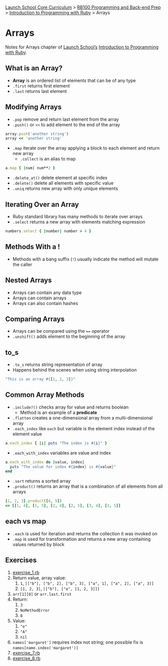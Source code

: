 [Launch School Core Curriculum][readme] >
[RB100 Programming and Back-end Prep][rb100-notes] >
[Introduction to Programming with Ruby][ruby-intro-notes] >
Arrays

# Arrays

Notes for Arrays chapter of [Launch School’s][launch-school] [Introduction to Programming with Ruby][ruby-intro-book].

## What is an Array?

- **Array** is an ordered list of elements that can be of any type
- `.first` returns first element
- `.last` returns last element

## Modifying Arrays

- `.pop` remove and return last element from the array
- `.push()` or `<<` to add element to the end of the array

```ruby
array.push('another string')
array << 'another string'
```

- `.map` iterate over the array applying a block to each element and return new array
  - `.collect` is an alias to map

```ruby
a.map { |num| num**2 }
```

- `.delete_at()` delete element at specific index
- `.delete()` delete all elements with specific value
- `.uniq` returns new array with only unique elements

## Iterating Over an Array

- Ruby standard library has many methods to iterate over arrays
- `.select` returns a new array with elements matching expression

```ruby
numbers.select { |number| number > 4 }
```

## Methods With a !

- Methods with a bang suffix (`!`) usually indicate the method will mutate the caller

## Nested Arrays

- Arrays can contain any data type
- Arrays can contain arrays
- Arrays can also contain hashes

## Comparing Arrays

- Arrays can be compared using the `==` operator
- `.unshift()` adds element to the beginning of the array

## to_s

- `.to_s` returns string representation of array
- Happens behind the scenes when using string interpolation

```ruby
"This is an array #{[1, 2, 3]}"
```

## Common Array Methods

- `.include?()` checks array for value and returns boolean
  - Method is an example of a **predicate**
- `.flatten` creates a one-dimensional array from a multi-dimensional array
- `.each_index` like `each` but variable is the element index instead of the element value

```ruby
a.each_index { |i| puts "The index is #{i}" }
```

- `.each_with_index` variables are value and index

```ruby
a.each_with_index do |value, index|
  puts "The value for index #{index} is #{value}"
end
```

- `.sort` returns a sorted array
- `.product()` returns an array that is a combination of all elements from all arrays

```ruby
[1, 2, 3].product([4, 5])
=> [[1, 4], [1, 5], [2, 4], [2, 5], [3, 4], [3, 5]]
```

## each vs map

- `.each` is used for iteration and returns the collection it was invoked on
- `.map` is used for transformation and returns a new array containing values returned by block

## Exercises

1. [exercise_1.rb](exercise_1.rb)
2. Return value, array value:
   1. `1`, `[["b"], ["b", 2], ["b", 3], ["a", 1], ["a", 2], ["a", 3]]`
   1. `[1, 2, 3]`, `[["b"], ["a", [1, 2, 3]]]`
3. `arr[1][0]` or `arr.last.first`
4. Return:
   1. `3`
   1. `NoMethodError`
   1. `8`
5. Value:
   1. `"e"`
   1. `"A"`
   1. `nil`
6. `names['margaret']` requires index not string; one possible fix is `names[name.index('margaret')]`
7. [exercise_7.rb](exercise_7.rb)
8. [exercise_8.rb](exercise_8.rb)

[rb100-notes]: /rb100/rb100-notes.md
[readme]: /README.md
[ruby-intro-notes]: /rb100/introduction_to_programming_with_ruby/introduction-to-programming-with-ruby-notes.md
[launch-school]: https://launchschool.com
[ruby-intro-book]: https://launchschool.com/books/ruby

